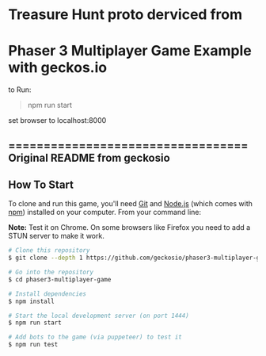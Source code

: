 # Treasure Hunt proto derviced from
# Phaser 3 Multiplayer Game Example with geckos.io

to Run:
>npm run start 

set browser to localhost:8000


==================================
Original README from geckosio
--------------------------
## How To Start

To clone and run this game, you'll need [Git](https://git-scm.com) and [Node.js](https://nodejs.org/en/download/) (which comes with [npm](http://npmjs.com)) installed on your computer. From your command line:

**Note:** Test it on Chrome. On some browsers like Firefox you need to add a STUN server to make it work.

```bash
# Clone this repository
$ git clone --depth 1 https://github.com/geckosio/phaser3-multiplayer-game-example.git phaser3-multiplayer-game

# Go into the repository
$ cd phaser3-multiplayer-game

# Install dependencies
$ npm install

# Start the local development server (on port 1444)
$ npm run start

# Add bots to the game (via puppeteer) to test it
$ npm run test
```
